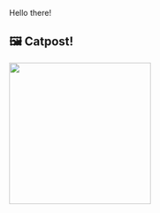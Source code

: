 Hello there!



## 🖼️ Catpost!

<sub>
    <img src="https://cdn2.thecatapi.com/images/wU-WcPHmy.jpg" height="256">
</sub>

